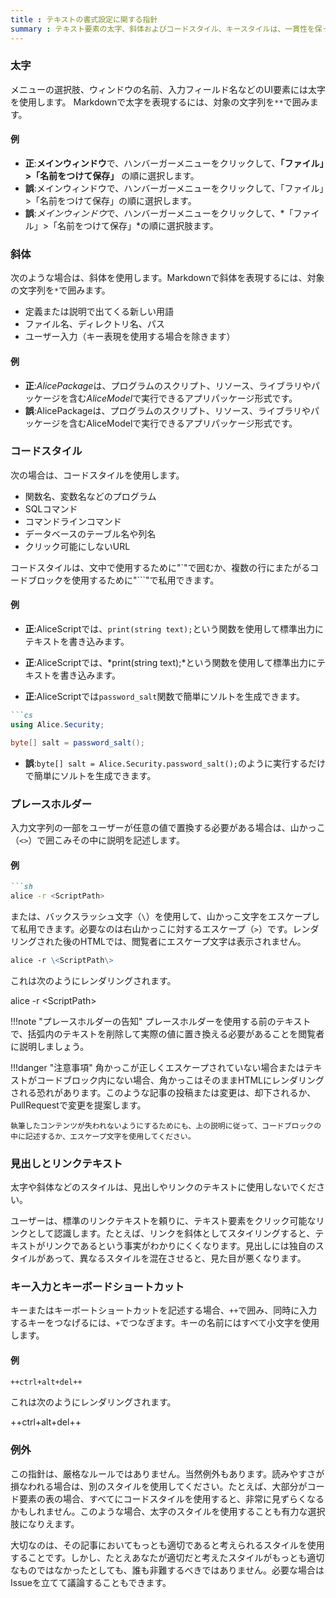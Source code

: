 ```yaml
---
title : テキストの書式設定に関する指針
summary : テキスト要素の太字、斜体およびコードスタイル、キースタイルは、一貫性を保って適切に使用することで読みやすさを向上させ、誤解を避けることができます。
---
```


### 太字
メニューの選択肢、ウィンドウの名前、入力フィールド名などのUI要素には太字を使用します。
Markdownで太字を表現するには、対象の文字列を`**`で囲みます。

#### 例

* **正**:**メインウィンドウ**で、ハンバーガーメニューをクリックして、**「ファイル」>「名前をつけて保存」** の順に選択します。
* **誤**:メインウィンドウで、ハンバーガーメニューをクリックして、「ファイル」>「名前をつけて保存」の順に選択します。
* **誤**:*メインウィンドウ*で、ハンバーガーメニューをクリックして、*「ファイル」>「名前をつけて保存」*の順に選択肢ます。

### 斜体
次のような場合は、斜体を使用します。Markdownで斜体を表現するには、対象の文字列を`*`で囲みます。

* 定義または説明で出てくる新しい用語
* ファイル名、ディレクトリ名、パス
* ユーザー入力（キー表現を使用する場合を除きます）

#### 例

* **正**:*AlicePackage*は、プログラムのスクリプト、リソース、ライブラリやパッケージを含む*AliceModel*で実行できるアプリパッケージ形式です。
* **誤**:AlicePackageは、プログラムのスクリプト、リソース、ライブラリやパッケージを含むAliceModelで実行できるアプリパッケージ形式です。

### コードスタイル
次の場合は、コードスタイルを使用します。

* 関数名、変数名などのプログラム
* SQLコマンド
* コマンドラインコマンド
* データベースのテーブル名や列名
* クリック可能にしないURL

コードスタイルは、文中で使用するために"\`"で囲むか、複数の行にまたがるコードブロックを使用するために"\`\`\`"で私用できます。

#### 例
* **正**:AliceScriptでは、`print(string text);`という関数を使用して標準出力にテキストを書き込みます。
* **正**:AliceScriptでは、*print(string text);*という関数を使用して標準出力にテキストを書き込みます。

* **正**:AliceScriptでは`password_salt`関数で簡単にソルトを生成できます。

```markdown title="Markdown"
```cs
using Alice.Security;

byte[] salt = password_salt();
```

* **誤**:`byte[] salt = Alice.Security.password_salt();`のように実行するだけで簡単にソルトを生成できます。

### プレースホルダー
入力文字列の一部をユーザーが任意の値で置換する必要がある場合は、山かっこ（`<>`）で囲こみその中に説明を記述します。

#### 例
```markdown title="Markdown"
```sh
alice -r <ScriptPath>
```

または、バックスラッシュ文字（`\`）を使用して、山かっこ文字をエスケープして私用できます。必要なのは右山かっこに対するエスケープ（`>`）です。レンダリングされた後のHTMLでは、閲覧者にエスケープ文字は表示されません。

```markdown title="Markdown"
alice -r \<ScriptPath\>
```

これは次のようにレンダリングされます。

alice -r <ScriptPath\>

!!!note "プレースホルダーの告知"
    プレースホルダーを使用する前のテキストで、括弧内のテキストを削除して実際の値に置き換える必要があることを閲覧者に説明しましょう。

!!!danger "注意事項"
    角かっこが正しくエスケープされていない場合またはテキストがコードブロック内にない場合、角かっこはそのままHTMLにレンダリングされる恐れがあります。このような記事の投稿または変更は、却下されるか、PullRequestで変更を提案します。
    
    執筆したコンテンツが失われないようにするためにも、上の説明に従って、コードブロックの中に記述するか、エスケープ文字を使用してください。

### 見出しとリンクテキスト
太字や斜体などのスタイルは、見出しやリンクのテキストに使用しないでください。

ユーザーは、標準のリンクテキストを頼りに、テキスト要素をクリック可能なリンクとして認識します。たとえば、リンクを斜体としてスタイリングすると、テキストがリンクであるという事実がわかりにくくなります。見出しには独自のスタイルがあって、異なるスタイルを混在させると、見た目が悪くなります。

### キー入力とキーボードショートカット
キーまたはキーボートショートカットを記述する場合、`++`で囲み、同時に入力するキーをつなげるには、`+`でつなぎます。キーの名前にはすべて小文字を使用します。

#### 例
```markdown title="Markdown"
++ctrl+alt+del++
```

これは次のようにレンダリングされます。

++ctrl+alt+del++

### 例外
この指針は、厳格なルールではありません。当然例外もあります。読みやすさが損なわれる場合は、別のスタイルを使用してください。たとえば、大部分がコード要素の表の場合、すべてにコードスタイルを使用すると、非常に見ずらくなるかもしれません。このような場合、太字のスタイルを使用することも有力な選択肢になりえます。

大切なのは、その記事においてもっとも適切であると考えられるスタイルを使用することです。しかし、たとえあなたが適切だと考えたスタイルがもっとも適切なものではなかったとしても、誰も非難するべきではありません。必要な場合はIssueを立てて議論することもできます。
